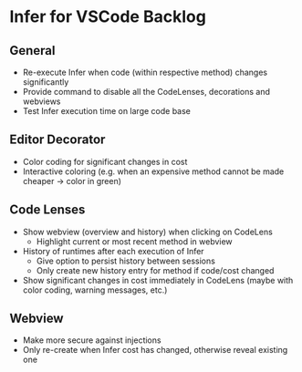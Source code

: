 # Infer for VSCode Backlog

## General

- Re-execute Infer when code (within respective method) changes significantly
- Provide command to disable all the CodeLenses, decorations and webviews
- Test Infer execution time on large code base

## Editor Decorator

- Color coding for significant changes in cost
- Interactive coloring (e.g. when an expensive method cannot be made cheaper -> color in green)

## Code Lenses

- Show webview (overview and history) when clicking on CodeLens
  - Highlight current or most recent method in webview
- History of runtimes after each execution of Infer
  - Give option to persist history between sessions
  - Only create new history entry for method if code/cost changed
- Show significant changes in cost immediately in CodeLens (maybe with color coding, warning messages, etc.)

## Webview

- Make more secure against injections
- Only re-create when Infer cost has changed, otherwise reveal existing one
